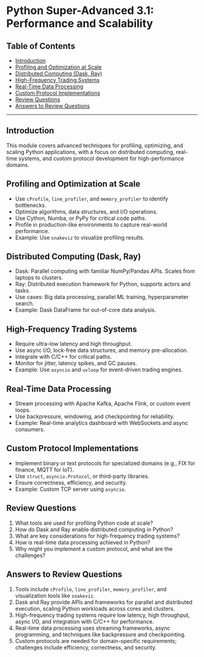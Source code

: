 # Python Super-Advanced 3.1: Performance and Scalability

## Table of Contents
- [Introduction](#introduction)
- [Profiling and Optimization at Scale](#profiling-and-optimization-at-scale)
- [Distributed Computing (Dask, Ray)](#distributed-computing-dask-ray)
- [High-Frequency Trading Systems](#high-frequency-trading-systems)
- [Real-Time Data Processing](#real-time-data-processing)
- [Custom Protocol Implementations](#custom-protocol-implementations)
- [Review Questions](#review-questions)
- [Answers to Review Questions](#answers-to-review-questions)

---

## Introduction
This module covers advanced techniques for profiling, optimizing, and scaling Python applications, with a focus on distributed computing, real-time systems, and custom protocol development for high-performance domains.

## Profiling and Optimization at Scale
- Use `cProfile`, `line_profiler`, and `memory_profiler` to identify bottlenecks.
- Optimize algorithms, data structures, and I/O operations.
- Use Cython, Numba, or PyPy for critical code paths.
- Profile in production-like environments to capture real-world performance.
- Example: Use `snakeviz` to visualize profiling results.

## Distributed Computing (Dask, Ray)
- Dask: Parallel computing with familiar NumPy/Pandas APIs. Scales from laptops to clusters.
- Ray: Distributed execution framework for Python, supports actors and tasks.
- Use cases: Big data processing, parallel ML training, hyperparameter search.
- Example: Dask DataFrame for out-of-core data analysis.

## High-Frequency Trading Systems
- Require ultra-low latency and high throughput.
- Use async I/O, lock-free data structures, and memory pre-allocation.
- Integrate with C/C++ for critical paths.
- Monitor for jitter, latency spikes, and GC pauses.
- Example: Use `asyncio` and `uvloop` for event-driven trading engines.

## Real-Time Data Processing
- Stream processing with Apache Kafka, Apache Flink, or custom event loops.
- Use backpressure, windowing, and checkpointing for reliability.
- Example: Real-time analytics dashboard with WebSockets and async consumers.

## Custom Protocol Implementations
- Implement binary or text protocols for specialized domains (e.g., FIX for finance, MQTT for IoT).
- Use `struct`, `asyncio.Protocol`, or third-party libraries.
- Ensure correctness, efficiency, and security.
- Example: Custom TCP server using `asyncio`.

## Review Questions
1. What tools are used for profiling Python code at scale?
2. How do Dask and Ray enable distributed computing in Python?
3. What are key considerations for high-frequency trading systems?
4. How is real-time data processing achieved in Python?
5. Why might you implement a custom protocol, and what are the challenges?

## Answers to Review Questions
1. Tools include `cProfile`, `line_profiler`, `memory_profiler`, and visualization tools like `snakeviz`.
2. Dask and Ray provide APIs and frameworks for parallel and distributed execution, scaling Python workloads across cores and clusters.
3. High-frequency trading systems require low latency, high throughput, async I/O, and integration with C/C++ for performance.
4. Real-time data processing uses streaming frameworks, async programming, and techniques like backpressure and checkpointing.
5. Custom protocols are needed for domain-specific requirements; challenges include efficiency, correctness, and security.
